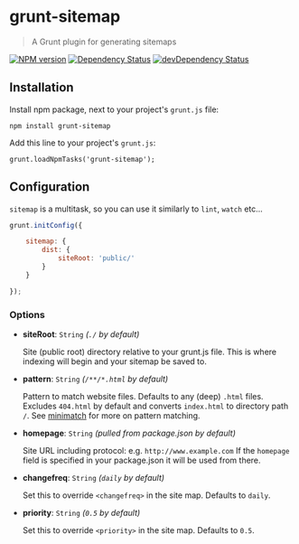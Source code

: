 # grunt-sitemap

> A Grunt plugin for generating sitemaps

[![NPM version](https://badge.fury.io/js/grunt-sitemap.svg)](http://badge.fury.io/js/grunt-sitemap)
[![Dependency Status](https://david-dm.org/RayViljoen/grunt-sitemap.svg)](https://david-dm.org/RayViljoen/grunt-sitemap)
[![devDependency Status](https://david-dm.org/RayViljoen/grunt-sitemap/dev-status.svg)](https://david-dm.org/RayViljoen/grunt-sitemap#info=devDependencies)

## Installation

Install npm package, next to your project's `grunt.js` file:

```
npm install grunt-sitemap
```

Add this line to your project's `grunt.js`:

```
grunt.loadNpmTasks('grunt-sitemap');
```

## Configuration

`sitemap` is a multitask, so you can use it similarly to `lint`, `watch` etc...


```js
grunt.initConfig({

    sitemap: {
        dist: {
            siteRoot: 'public/'
        }
    }

});
```

### Options


* **siteRoot**: `String` *(`./` by default)*

    Site (public root) directory relative to your grunt.js file.
    This is where indexing will begin and your sitemap be saved to.

* **pattern**: `String` *(`/**/*.html` by default)*

    Pattern to match website files. Defaults to any (deep) `.html` files.
    Excludes `404.html` by default and converts `index.html` to directory path `/`.
    See [minimatch](https://github.com/isaacs/minimatch) for more on pattern matching.

* **homepage**: `String` *(pulled from package.json by default)*

    Site URL including protocol: e.g. `http://www.example.com`
    If the `homepage` field is specified in your package.json it will be used from there.

* **changefreq**: `String` *(`daily` by default)*

    Set this to override `<changefreq>` in the site map. Defaults to `daily`.

* **priority**: `String` *(`0.5` by default)*

    Set this to override `<priority>` in the site map. Defaults to `0.5`.
